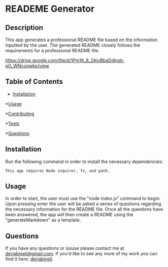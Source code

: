 # READEME Generator 

  ## Description

  This app generates a professional README file based on the information inputted by the user. The generated README closely follows the requirements for a professional README file.

   https://drive.google.com/file/d/1Pm1K_8_2AivBbaDdlnzk-pO_WNcoqwkp/view

  ## Table of Contents

  * [Installation](#installation)

  *[Usage](#usage)

  *[Contributing](#contributing)

  *[Tests](#tests)

  *[Questions](#questions)

  ## Installation

  Run the following command in order to install the necessary dependencies:

  ```
  This app requires Node inquirer, fs, and path.
  ```

  ## Usage

  In order to start, the user must use the "node index.js" command to begin. Upon pressing enter the user will be asked a series of questions regarding the necessary information for the README file. Once all the questions have been answered, the app will then create a README using the "generateMarkdown" as a template.

  ## Questions

  If you have any questions or issuse please contact me at derjabineli@gmail.com. If you'd like to see any more of my work you can find it here: [derjabineli](https://github.com/derjabineli/).


